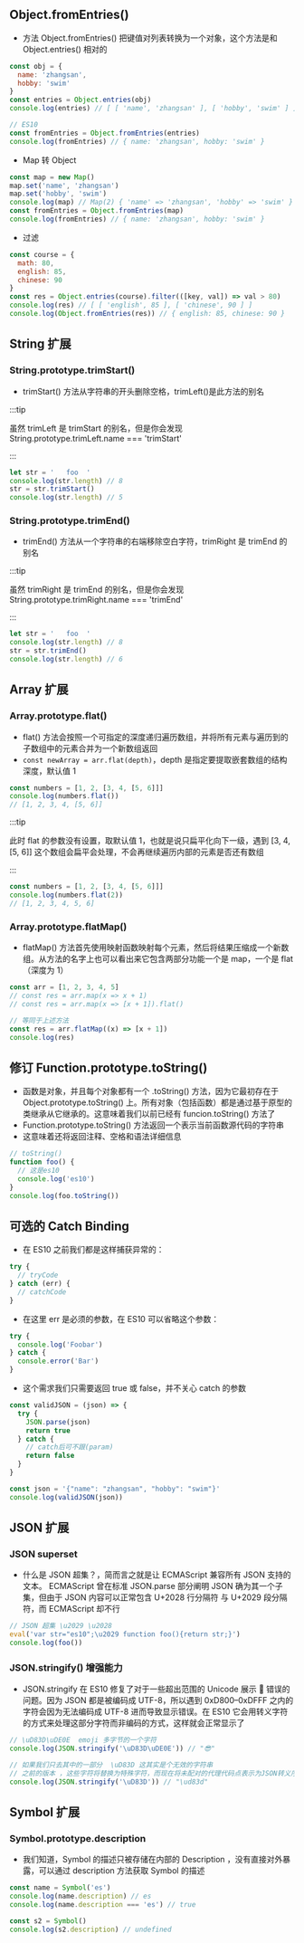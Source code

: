 ## Object.fromEntries()

- 方法 Object.fromEntries() 把键值对列表转换为一个对象，这个方法是和 Object.entries() 相对的

```js
const obj = {
  name: 'zhangsan',
  hobby: 'swim'
}
const entries = Object.entries(obj)
console.log(entries) // [ [ 'name', 'zhangsan' ], [ 'hobby', 'swim' ] ]

// ES10
const fromEntries = Object.fromEntries(entries)
console.log(fromEntries) // { name: 'zhangsan', hobby: 'swim' }
```

- Map 转 Object

```js
const map = new Map()
map.set('name', 'zhangsan')
map.set('hobby', 'swim')
console.log(map) // Map(2) { 'name' => 'zhangsan', 'hobby' => 'swim' }
const fromEntries = Object.fromEntries(map)
console.log(fromEntries) // { name: 'zhangsan', hobby: 'swim' }
```

- 过滤

```js
const course = {
  math: 80,
  english: 85,
  chinese: 90
}
const res = Object.entries(course).filter(([key, val]) => val > 80)
console.log(res) // [ [ 'english', 85 ], [ 'chinese', 90 ] ]
console.log(Object.fromEntries(res)) // { english: 85, chinese: 90 }
```

## String 扩展

### String.prototype.trimStart()

- trimStart() 方法从字符串的开头删除空格，trimLeft()是此方法的别名

:::tip

虽然 trimLeft 是 trimStart 的别名，但是你会发现 String.prototype.trimLeft.name === 'trimStart'

:::

```js
let str = '   foo  '
console.log(str.length) // 8
str = str.trimStart()
console.log(str.length) // 5
```

### String.prototype.trimEnd()

- trimEnd() 方法从一个字符串的右端移除空白字符，trimRight 是 trimEnd 的别名

:::tip

虽然 trimRight 是 trimEnd 的别名，但是你会发现 String.prototype.trimRight.name === 'trimEnd'

:::

```js
let str = '   foo  '
console.log(str.length) // 8
str = str.trimEnd()
console.log(str.length) // 6
```

## Array 扩展

### Array.prototype.flat()

- flat() 方法会按照一个可指定的深度递归遍历数组，并将所有元素与遍历到的子数组中的元素合并为一个新数组返回
- `const newArray = arr.flat(depth)`，depth 是指定要提取嵌套数组的结构深度，默认值 1

```js
const numbers = [1, 2, [3, 4, [5, 6]]]
console.log(numbers.flat())
// [1, 2, 3, 4, [5, 6]]
```

:::tip

此时 flat 的参数没有设置，取默认值 1，也就是说只扁平化向下一级，遇到 [3, 4, [5, 6]] 这个数组会扁平会处理，不会再继续遍历内部的元素是否还有数组

:::

```js
const numbers = [1, 2, [3, 4, [5, 6]]]
console.log(numbers.flat(2))
// [1, 2, 3, 4, 5, 6]
```

### Array.prototype.flatMap()

- flatMap() 方法首先使用映射函数映射每个元素，然后将结果压缩成一个新数组。从方法的名字上也可以看出来它包含两部分功能一个是 map，一个是 flat（深度为 1）

```js
const arr = [1, 2, 3, 4, 5]
// const res = arr.map(x => x + 1)
// const res = arr.map(x => [x + 1]).flat()

// 等同于上述方法
const res = arr.flatMap((x) => [x + 1])
console.log(res)
```

## 修订 Function.prototype.toString()

- 函数是对象，并且每个对象都有一个 .toString() 方法，因为它最初存在于 Object.prototype.toString() 上。所有对象（包括函数）都是通过基于原型的类继承从它继承的。这意味着我们以前已经有 funcion.toString() 方法了
- Function.prototype.toString() 方法返回一个表示当前函数源代码的字符串
- 这意味着还将返回注释、空格和语法详细信息

```js
// toString()
function foo() {
  // 这是es10
  console.log('es10')
}
console.log(foo.toString())
```

## 可选的 Catch Binding

- 在 ES10 之前我们都是这样捕获异常的：

```js
try {
  // tryCode
} catch (err) {
  // catchCode
}
```

- 在这里 err 是必须的参数，在 ES10 可以省略这个参数：

```js
try {
  console.log('Foobar')
} catch {
  console.error('Bar')
}
```

- 这个需求我们只需要返回 true 或 false，并不关心 catch 的参数

```js
const validJSON = (json) => {
  try {
    JSON.parse(json)
    return true
  } catch {
    // catch后可不跟(param)
    return false
  }
}

const json = '{"name": "zhangsan", "hobby": "swim"}'
console.log(validJSON(json))
```

## JSON 扩展

### JSON superset

- 什么是 JSON 超集？，简而言之就是让 ECMAScript 兼容所有 JSON 支持的文本。 ECMAScript 曾在标准 JSON.parse 部分阐明 JSON 确为其一个子集，但由于 JSON 内容可以正常包含 U+2028 行分隔符 与 U+2029 段分隔符，而 ECMAScript 却不行

```js
// JSON 超集 \u2029 \u2028
eval('var str="es10";\u2029 function foo(){return str;}')
console.log(foo())
```

### JSON.stringify() 增强能力

- JSON.stringify 在 ES10 修复了对于一些超出范围的 Unicode 展示  错误的问题。因为 JSON 都是被编码成 UTF-8，所以遇到 0xD800–0xDFFF 之内的字符会因为无法编码成 UTF-8 进而导致显示错误。在 ES10 它会用转义字符的方式来处理这部分字符而非编码的方式，这样就会正常显示了

```js
// \uD83D\uDE0E  emoji 多字节的一个字符
console.log(JSON.stringify('\uD83D\uDE0E')) // "😎"

// 如果我们只去其中的一部分  \uD83D 这其实是个无效的字符串
// 之前的版本 ，这些字符将替换为特殊字符，而现在将未配对的代理代码点表示为JSON转义序列
console.log(JSON.stringify('\uD83D')) // "\ud83d"
```

## Symbol 扩展

### Symbol.prototype.description

- 我们知道，Symbol 的描述只被存储在内部的 Description ，没有直接对外暴露，可以通过 description 方法获取 Symbol 的描述

```js
const name = Symbol('es')
console.log(name.description) // es
console.log(name.description === 'es') // true

const s2 = Symbol()
console.log(s2.description) // undefined
```
